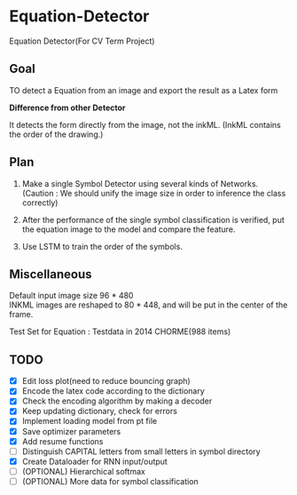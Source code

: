 # Equation-Detector
Equation Detector(For CV Term Project)

## Goal
TO detect a Equation from an image and export the result as a Latex form

**Difference from other Detector**

It detects the form directly from the image, not the inkML.
(InkML contains the order of the drawing.)

## Plan
1. Make a single Symbol Detector using several kinds of Networks.
(Caution : We should unify the image size in order to inference the class correctly)

2. After the performance of the single symbol classification is verified, 
put the equation image to the model and compare the feature.

3. Use LSTM to train the order of the symbols.

## Miscellaneous
Default input image size 96 * 480 \
INKML images are reshaped to 80 * 448, and will be put in the center of the frame.

Test Set for Equation : Testdata in 2014 CHORME(988 items)


## TODO
- [x] Edit loss plot(need to reduce bouncing graph)
- [x] Encode the latex code according to the dictionary
- [x] Check the encoding algorithm by making a decoder
- [x] Keep updating dictionary, check for errors
- [x] Implement loading model from pt file
- [x] Save optimizer parameters
- [x] Add resume functions
- [ ] Distinguish CAPITAL letters from small letters in symbol directory
- [x] Create Dataloader for RNN input/output
- [ ] (OPTIONAL) Hierarchical softmax
- [ ] (OPTIONAL) More data for symbol classification
